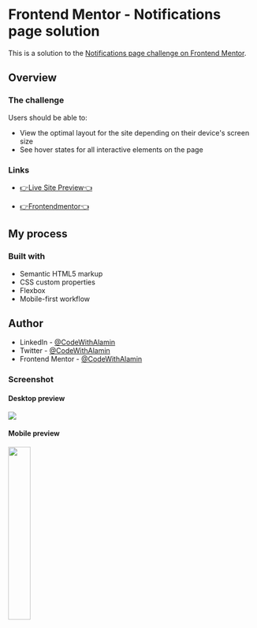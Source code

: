 # Frontend Mentor - Notifications page solution

This is a solution to the [Notifications page challenge on Frontend Mentor](https://www.frontendmentor.io/challenges/notifications-page-DqK5QAmKbC).

## Overview

### The challenge

Users should be able to:

- View the optimal layout for the site depending on their device's screen size
- See hover states for all interactive elements on the page

### Links

- [👉Live Site Preview👈](https://notification-page-design.netlify.app/)
  <br>

- [👉Frontendmentor👈](https://www.frontendmentor.io/solutions/notifications-page-responsive-tDAU6NzCHa)

## My process

### Built with

- Semantic HTML5 markup
- CSS custom properties
- Flexbox
- Mobile-first workflow

## Author

- LinkedIn - [@CodeWithAlamin](https://www.linkedin.com/in/CodeWithAlamin)
- Twitter - [@CodeWithAlamin](https://www.twitter.com/CodeWithAlamin)
- Frontend Mentor - [@CodeWithAlamin](https://www.frontendmentor.io/profile/CodeWithAlamin)

### Screenshot

#### Desktop preview

<p><img align="center" src="design/Notifications page solution screenshot - desktop preview.png"/></p>

#### Mobile preview

<p><img align="center" width="30%" src="design/Notifications page solution screenshot - mobile preview.png"/></p>
